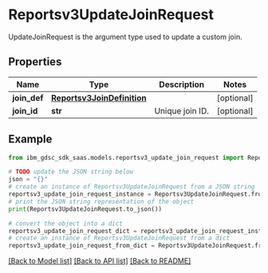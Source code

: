 # Reportsv3UpdateJoinRequest

UpdateJoinRequest is the argument type used to update a custom join.

## Properties

Name | Type | Description | Notes
------------ | ------------- | ------------- | -------------
**join_def** | [**Reportsv3JoinDefinition**](Reportsv3JoinDefinition.md) |  | [optional] 
**join_id** | **str** | Unique join ID. | [optional] 

## Example

```python
from ibm_gdsc_sdk_saas.models.reportsv3_update_join_request import Reportsv3UpdateJoinRequest

# TODO update the JSON string below
json = "{}"
# create an instance of Reportsv3UpdateJoinRequest from a JSON string
reportsv3_update_join_request_instance = Reportsv3UpdateJoinRequest.from_json(json)
# print the JSON string representation of the object
print(Reportsv3UpdateJoinRequest.to_json())

# convert the object into a dict
reportsv3_update_join_request_dict = reportsv3_update_join_request_instance.to_dict()
# create an instance of Reportsv3UpdateJoinRequest from a dict
reportsv3_update_join_request_from_dict = Reportsv3UpdateJoinRequest.from_dict(reportsv3_update_join_request_dict)
```
[[Back to Model list]](../README.md#documentation-for-models) [[Back to API list]](../README.md#documentation-for-api-endpoints) [[Back to README]](../README.md)


